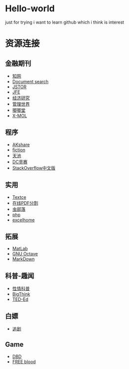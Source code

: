 # Hello-world
just for trying
i want to learn github
which i think is interest
# 资源连接
## 金融期刊
- [知网](https://www.cnki.net/)
- [Document search](https://www.webofscience.com/wos/alldb/basic-search)
- [JSTOR](https://www.jstor.org/?refreqid=excelsior%3A17e049eec36c5338f9109852730a1e7c)
- [JFE](https://www.sciencedirect.com/journal/journal-of-financial-economics)
- [经济研究](http://www.erj.cn/)
- [管理世界](http://www.mwm.net.cn/web/)
- [唧唧堂](http://www.jijitang.com/)
- [X-MOL](https://www.x-mol.com/)
## 程序
- [AKshare](https://www.akshare.xyz/#)
- [fiction](https://finthon.com/)
- [天池](https://tianchi.aliyun.com/)
- [DC竞赛](https://challenge.datacastle.cn/v3/cmptlist.html)
- [StackOverflow中文版](https://www.soinside.com/)
## 实用
- [Textce](https://textce.com/)
- [在线PDF分割](https://docsmall.com/pdf-split)
- [虫部落](https://www.chongbuluo.com/)
- [php](https://www.php.cn/search?word=markdown)
- [excelhome](https://www.excelhome.net/)
## 拓展
- [MatLab](https://ww2.mathworks.cn/?s_tid=gn_logo)
- [GNU Octave](https://www.gnu.org/software/octave/index#)
- [MarkDown](https://www.markdownguide.org/cheat-sheet/)
## 科普-趣闻
- [性情科普](https://www.zhangzs.com/?s=%E6%80%A7%E6%83%85%E7%A7%91%E6%99%AE)
- [BigThink](https://bigthink.com/)
- [TED-Ed](https://ed.ted.com/)
## 白嫖
- [追剧](https://www.zhuijugou.com/)
## Game
- [DBD](https://deadbydaylight.com/en)
- [FREE blood](https://progameguides.com/dead-by-daylight/dead-by-daylight-codes/)


